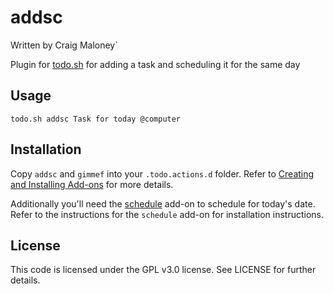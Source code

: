# addsc

Written by Craig Maloney`

Plugin for [todo.sh](http://todotxt.org/) for adding a task and scheduling it for the same day

## Usage

`todo.sh addsc Task for today @computer`

## Installation

Copy `addsc` and `gimmef` into your `.todo.actions.d` folder. Refer to [Creating and Installing Add-ons](https://github.com/todotxt/todo.txt-cli/wiki/Creating-and-Installing-Add-ons) for more details.

Additionally you'll need the [schedule](https://github.com/todotxt/todo.txt-cli/wiki/Todo.sh-Add-on-Directory#schedule-work-with-date-threshold) add-on to schedule for today's date. Refer to the instructions for the `schedule` add-on for installation instructions.

## License

This code is licensed under the GPL v3.0 license. See LICENSE for further details.
